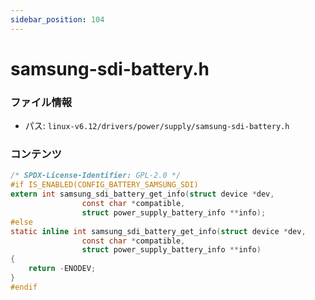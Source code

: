 ```yaml
---
sidebar_position: 104
---
```

# samsung-sdi-battery.h

### ファイル情報

- パス: `linux-v6.12/drivers/power/supply/samsung-sdi-battery.h`

### コンテンツ

```h
/* SPDX-License-Identifier: GPL-2.0 */
#if IS_ENABLED(CONFIG_BATTERY_SAMSUNG_SDI)
extern int samsung_sdi_battery_get_info(struct device *dev,
				const char *compatible,
				struct power_supply_battery_info **info);
#else
static inline int samsung_sdi_battery_get_info(struct device *dev,
				const char *compatible,
				struct power_supply_battery_info **info)
{
	return -ENODEV;
}
#endif

```
